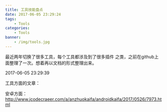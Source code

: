 ```yaml
---
title: 工具技能盘点
date: 2017-06-05 23:29:24
tags:
    - Tools
categories:
    - Tools
banner:
    - /img/tools.jpg
---
```

最近两年切换了很多工具，每个工具都涉及到了很多插件
之类，之前在github上面整理了一次。想着再以文档的形式整理出来。

2017-06-05 23:29:39

工具方面的文章：

安卓方面：
http://www.jcodecraeer.com/a/anzhuokaifa/androidkaifa/2017/0526/7973.html